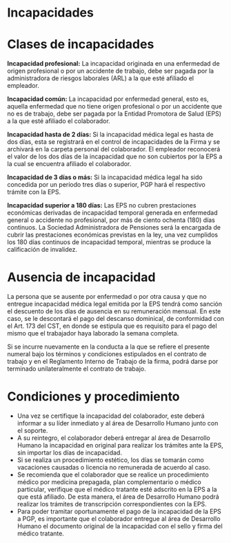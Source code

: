 # Incapacidades

# Clases de incapacidades

**Incapacidad profesional:** La incapacidad originada en una enfermedad de origen profesional o por un accidente de trabajo, debe ser pagada por la administradora de riesgos laborales (ARL) a la que esté afiliado el empleador.

**Incapacidad común:** La incapacidad por enfermedad general, esto es, aquella enfermedad que no tiene origen profesional o por un accidente que no es de trabajo, debe ser pagada por la Entidad Promotora de Salud (EPS) a la que esté afiliado el colaborador.

**Incapacidad hasta de 2 días:** Si la incapacidad médica legal es hasta de dos días, esta se registrará en el control de incapacidades de la Firma y se archivará en la carpeta personal del colaborador. El empleador reconocerá el valor de los dos días de la incapacidad que no son cubiertos por la EPS a la cual se encuentra afiliado el colaborador.

**Incapacidad de 3 días o más:** Si la incapacidad médica legal ha sido concedida por un período tres días o superior, PGP hará el respectivo trámite con la EPS.

**Incapacidad superior a 180 días:** Las EPS no cubren prestaciones económicas derivadas de incapacidad temporal generada en enfermedad general o accidente no profesional, por más de ciento ochenta (180) días continuos. La Sociedad Administradora de Pensiones será la encargada de cubrir las prestaciones económicas previstas en la ley, una vez cumplidos los 180 días continuos de incapacidad temporal, mientras se produce la calificación de invalidez.

# Ausencia de incapacidad

La persona que se ausente por enfermedad o por otra causa y que no entregue incapacidad médica legal emitida por la EPS tendrá como sanción el descuento de los días de ausencia en su remuneración mensual. En este caso, se le descontará el pago del descanso dominical, de conformidad con el Art. 173 del CST, en donde se estipula que es requisito para el pago del mismo que el trabajador haya laborado la semana completa.

Si se incurre nuevamente en la conducta a la que se refiere el presente numeral bajo los términos y condiciones estipulados en el contrato de trabajo y en el Reglamento Interno de Trabajo de la firma, podrá darse por terminado unilateralmente el contrato de trabajo.

# Condiciones y procedimiento

- Una vez se certifique la incapacidad del colaborador, este deberá informar a su líder inmediato y al área de Desarrollo Humano junto con el soporte.
- A su reintegro, el colaborador deberá entregar al área de Desarrollo Humano la incapacidad en original para realizar los trámites ante la EPS, sin importar los días de incapacidad.
- Si se realiza un procedimiento estético, los días se tomarán como vacaciones causadas o licencia no remunerada de acuerdo al caso.
- Se recomienda que el colaborador que se realice un procedimiento médico por medicina prepagada, plan complementario o médico particular, verifique que el médico tratante esté adscrito en la EPS a la que está afiliado. De esta manera, el área de Desarrollo Humano podrá realizar los trámites de transcripción correspondientes con la EPS.
- Para poder tramitar oportunamente el pago de la incapacidad de la EPS a PGP, es importante que el colaborador entregue al área de Desarrollo Humano el documento original de la incapacidad con el sello y firma del médico tratante.
